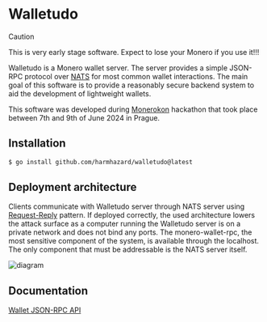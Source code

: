 # Walletudo

> [!CAUTION]
> This is very early stage software. Expect to lose your Monero if you use it!!!

Walletudo is a Monero wallet server. The server provides a simple JSON-RPC protocol over [NATS](https://nats.io)
for most common wallet interactions. The main goal of this software is to provide a reasonably secure backend system to aid the development of lightweight
wallets.

This software was developed during [Monerokon](https://monerokon.org) hackathon that took place between 7th and 9th of
June 2024 in Prague.

## Installation

```bash
$ go install github.com/harmhazard/walletudo@latest
```

## Deployment architecture

Clients communicate with Walletudo server through NATS server using [Request-Reply](https://docs.nats.io/nats-concepts/core-nats/reqreply) pattern.
If deployed correctly, the used architecture lowers the attack surface as a computer running the Walletudo server is
on a private network and does not bind any ports. The monero-wallet-rpc, the most sensitive component of the system, is available through the localhost.
The only component that must be addressable is the NATS server itself.

![diagram](https://github.com/harmhazard/walletudo/assets/130958180/3db8f1e0-2ecb-4d85-84d5-8179bfbad11c "Walletudo architecture")

## Documentation

[Wallet JSON-RPC API](WalletApi.md)
